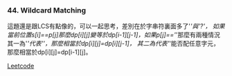 ### 44. Wildcard Matching

這題還是跟LCS有點像的，可以一起思考，差別在於字串符裏面多了'*'與'?'，
如果當前位置s[i]==p[j]那麼dp[i][j]變等於dp[i-1][j-1]，如果p[j]=='*'那麼有兩種情況
其一為'*'代表''，那麼相當於dp[i][j]=dp[i][j-1]，
其二為代表'*'能否配任意字元，那麼相當於dp[i][j]=dp[i-1][j]。

[Leetcode](https://leetcode.com/problems/wildcard-matching/)

